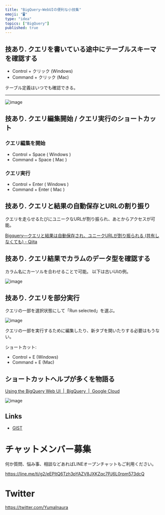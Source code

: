 ```yaml
---
title: "BigQuery—WebUIの便利な小技集"
emoji: "🖥"
type: "idea"
topics: ["BigQuery"]
published: true
---
```



## 技あり. クエリを書いている途中にテーブルスキーマを確認する

- Control + クリック (Windows)
- Command + クリック (Mac)

テーブル定義はいつでも確認できる。

---

![image](https://user-images.githubusercontent.com/13635059/44429070-3faf4880-a5d1-11e8-8bf4-7bc4d18e900e.png)

## 技あり. クエリ編集開始 / クエリ実行のショートカット

### クエリ編集を開始

- Control + Space ( Windows )
- Command + Space ( Mac )

### クエリ実行

- Control + Enter ( Windows )
- Command + Enter ( Mac )


## 技あり. クエリと結果の自動保存とURLの割り振り

クエリを走らせるたびにユニークなURLが割り振られ、あとからアクセスが可能。

[Bigquery—クエリと結果は自動保存され、ユニークURLが割り振られる (共有しなくても) - Qiita](https://qiita.com/YumaInaura/items/56c5b5297aeb98cb0056)

## 技あり. クエリ結果でカラムのデータ型を確認する

カラム名にカーソルを合わせることで可能。
以下は古いUIの例。

![image](https://user-images.githubusercontent.com/13635059/44427499-b4cc4f00-a5cc-11e8-9ffd-09c73569ffc0.png)

## 技あり. クエリを部分実行

クエリの一部を選択状態にして「Run selected」を選ぶ。

![image](https://user-images.githubusercontent.com/13635059/44428167-894a6400-a5ce-11e8-9807-9f9639c0c8de.png)

クエリの一部を実行するために編集したり、新タブを開いたりする必要はもうない。

ショートカット:

- Control + E (Windows)
- Command + E (Mac)

## ショートカットヘルプが多くを物語る

[Using the BigQuery Web UI  |  BigQuery  |  Google Cloud](https://cloud.google.com/bigquery/docs/bigquery-web-ui#keyboard_shortcuts)

![image](https://user-images.githubusercontent.com/13635059/44427920-da0d8d00-a5cd-11e8-829e-34a7ec8dc7e9.png)

## Links

- [GIST](https://gist.github.com/YumaInaura/eac451fef9221316c8c484ddd93733d3)









<!-- Update From Qiita API -->

# チャットメンバー募集


何か質問、悩み事、相談などあればLINEオープンチャットもご利用ください。

https://line.me/ti/g2/eEPltQ6Tzh3pYAZV8JXKZqc7PJ6L0rpm573dcQ





# Twitter


https://twitter.com/YumaInaura


<!-- Update From Qiita API -->


